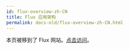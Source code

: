 ```yaml
---
id: flux-overview-zh-CN
title: Flux 应用架构
permalink: docs-old/flux-overview-zh-CN.html
---
```


本页被移到了 Flux 网站。[点击访问](https://facebook.github.io/flux/docs/overview.html)。
